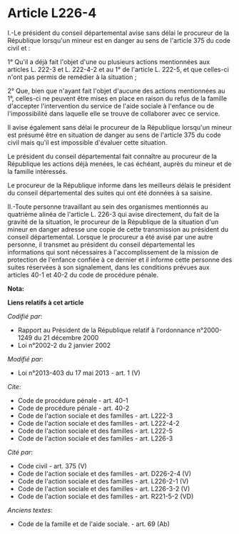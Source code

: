 # Article L226-4

I.-Le président du conseil départemental avise sans délai le procureur de la République lorsqu'un mineur est en danger au
sens de l'article 375 du code civil et : 

1° Qu'il a déjà fait l'objet d'une ou plusieurs actions mentionnées aux articles L. 222-3 et L. 222-4-2 et au 1° de l'article
L. 222-5, et que celles-ci n'ont pas permis de remédier à la situation ; 

2° Que, bien que n'ayant fait l'objet d'aucune des actions mentionnées au 1°, celles-ci ne peuvent être mises en place en
raison du refus de la famille d'accepter l'intervention du service de l'aide sociale à l'enfance ou de l'impossibilité dans
laquelle elle se trouve de collaborer avec ce service. 

Il avise également sans délai le procureur de la République lorsqu'un mineur est présumé être en situation de danger au sens
de l'article 375 du code civil mais qu'il est impossible d'évaluer cette situation. 

Le président du conseil départemental fait connaître au procureur de la République les actions déjà menées, le cas échéant,
auprès du mineur et de la famille intéressés. 

Le procureur de la République informe dans les meilleurs délais le président du conseil départemental des suites qui ont été
données à sa saisine. 

II.-Toute personne travaillant au sein des organismes mentionnés au quatrième alinéa de l'article L. 226-3 qui avise
directement, du fait de la gravité de la situation, le procureur de la République de la situation d'un mineur en danger
adresse une copie de cette transmission au président du conseil départemental. Lorsque le procureur a été avisé par une autre
personne, il transmet au président du conseil départemental les informations qui sont nécessaires à l'accomplissement de la
mission de protection de l'enfance confiée à ce dernier et il informe cette personne des suites réservées à son signalement,
dans les conditions prévues aux articles 40-1 et 40-2 du code de procédure pénale.

**Nota:**



**Liens relatifs à cet article**

_Codifié par_:

  - Rapport au Président de la République relatif à l'ordonnance n°2000-1249 du 21 décembre 2000
  - Loi n°2002-2 du 2 janvier 2002

_Modifié par_:

  - Loi n°2013-403 du 17 mai 2013 - art. 1 (V)

_Cite_:

  - Code de procédure pénale - art. 40-1
  - Code de procédure pénale - art. 40-2
  - Code de l'action sociale et des familles - art. L222-3
  - Code de l'action sociale et des familles - art. L222-4-2
  - Code de l'action sociale et des familles - art. L222-5
  - Code de l'action sociale et des familles - art. L226-3

_Cité par_:

  - Code civil - art. 375 (V)
  - Code de l'action sociale et des familles - art. D226-2-4 (V)
  - Code de l'action sociale et des familles - art. L226-2-1 (V)
  - Code de l'action sociale et des familles - art. L226-3-2 (V)
  - Code de l'action sociale et des familles - art. R221-5-2 (VD)

_Anciens textes_:

  - Code de la famille et de l'aide sociale. - art. 69 (Ab)
